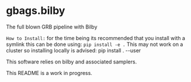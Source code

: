 # gbags.bilby
The full blown GRB pipeline with Bilby

`How to Install:`
for the time being its recommended that you install with a symlink
this can be done using:
 `pip install -e .`
 This may not work on a cluster so installing locally is advised:
 pip install . --user
 
 This software relies on bilby and associated samplers. 
 
 This README is a work in progress. 
